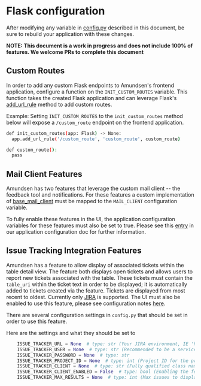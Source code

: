# Flask configuration

After modifying any variable in [config.py](https://github.com/lyft/amundsenfrontendlibrary/blob/master/amundsen_application/config.py) described in this document, be sure to rebuild your application with these changes.

**NOTE: This document is a work in progress and does not include 100% of features. We welcome PRs to complete this document**

## Custom Routes
In order to add any custom Flask endpoints to Amundsen's frontend application, configure a function on the `INIT_CUSTOM_ROUTES` variable. This function takes the created Flask application and can leverage Flask's [add_url_rule](https://flask.palletsprojects.com/en/1.1.x/api/#flask.Flask.add_url_rule) method to add custom routes.

Example: Setting `INIT_CUSTOM_ROUTES` to the `init_custom_routes` method below will expose a `/custom_route` endpoint on the frontend application.
```bash
def init_custom_routes(app: Flask) -> None:
  app.add_url_rule('/custom_route', 'custom_route', custom_route)

def custom_route():
  pass
```

## Mail Client Features
Amundsen has two features that leverage the custom mail client -- the feedback tool and notifications. For these features a custom implementation of [base_mail_client](https://github.com/lyft/amundsenfrontendlibrary/blob/master/amundsen_application/base/base_mail_client.py) must be mapped to the `MAIL_CLIENT` configuration variable.

To fully enable these features in the UI, the application configuration variables for these features must also be set to true. Please see this [entry](application_config.md#mail-client-features) in our application configuration doc for further information.

## Issue Tracking Integration Features
Amundsen has a feature to allow display of associated tickets within the table detail view. The feature both displays 
open tickets and allows users to report new tickets associated with the table. These tickets must contain the 
`table_uri` within the ticket text in order to be displayed; it is automatically added to tickets created via the 
feature. Tickets are displayed from most recent to oldest. Currently only
 [JIRA](https://www.atlassian.com/software/jira) is supported. The UI must also be enabled to use this feature, please 
 see configuration notes [here](application_config.md#issue-tracking-features). 

There are several configuration 
settings in `config.py` that should be set in order to use this feature. 

Here are the settings and what they should be set to
```python
    ISSUE_TRACKER_URL = None  # type: str (Your JIRA environment, IE 'https://jira.net') 
    ISSUE_TRACKER_USER = None  # type: str (Recommended to be a service account)
    ISSUE_TRACKER_PASSWORD = None  # type: str 
    ISSUE_TRACKER_PROJECT_ID = None  # type: int (Project ID for the project you would like JIRA tickets to be created in) 
    ISSUE_TRACKER_CLIENT = None  # type: str (Fully qualified class name and path) 
    ISSUE_TRACKER_CLIENT_ENABLED = False  # type: bool (Enabling the feature, must be set to True) 
    ISSUE_TRACKER_MAX_RESULTS = None  # type: int (Max issues to display at a time)

```


